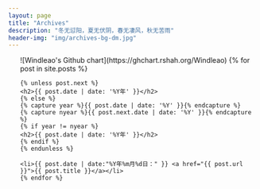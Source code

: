 ```yaml
---
layout: page
title: "Archives"
description: "冬无愆阳，夏无伏阴，春无凄风，秋无苦雨"
header-img: "img/archives-bg-dm.jpg"
---
```


<ul>
    ![Windleao's Github chart](https://ghchart.rshah.org/Windleao)
    {% for post in site.posts %}

    {% unless post.next %}
    <h2>{{ post.date | date: '%Y年' }}</h2>
    {% else %}
    {% capture year %}{{ post.date | date: '%Y' }}{% endcapture %}
    {% capture nyear %}{{ post.next.date | date: '%Y' }}{% endcapture %}
    {% if year != nyear %}
    <h2>{{ post.date | date: '%Y年' }}</h2>
    {% endif %}
    {% endunless %}

    <li>{{ post.date | date:"%Y年%m月%d日：" }} <a href="{{ post.url }}">{{ post.title }}</a></li>
    {% endfor %}
</ul>